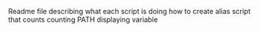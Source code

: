 Readme file describing what each script is doing
how to create alias
script that counts
counting PATH
displaying variable
